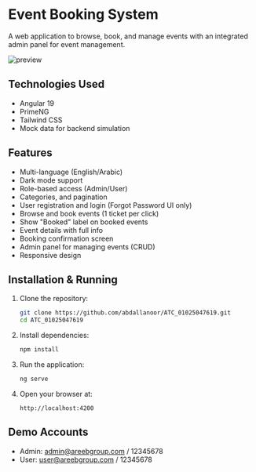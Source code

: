 # Event Booking System

A web application to browse, book, and manage events with an integrated admin panel for event management.

![preview](https://res.cloudinary.com/dm1ziouxl/image/upload/v1747502795/l4kptbvfnm82shzbuawt.png)

## Technologies Used

- Angular 19
- PrimeNG
- Tailwind CSS
- Mock data for backend simulation

## Features

- Multi-language (English/Arabic)
- Dark mode support
- Role-based access (Admin/User)
- Categories, and pagination
- User registration and login (Forgot Password UI only)
- Browse and book events (1 ticket per click)
- Show "Booked" label on booked events
- Event details with full info
- Booking confirmation screen
- Admin panel for managing events (CRUD)
- Responsive design

## Installation & Running

1. Clone the repository:
   ```bash
   git clone https://github.com/abdallanoor/ATC_01025047619.git
   cd ATC_01025047619
   ```
2. Install dependencies:
   ```bash
   npm install
   ```
3. Run the application:
   ```bash
   ng serve
   ```
4. Open your browser at:
   ```arduino
   http://localhost:4200
   ```

## Demo Accounts

- Admin: admin@areebgroup.com / 12345678
- User: user@areebgroup.com / 12345678

